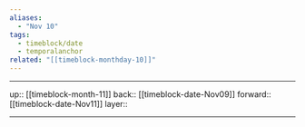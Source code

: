 ```yaml
---
aliases:
  - "Nov 10"
tags:
  - timeblock/date
  - temporalanchor
related: "[[timeblock-monthday-10]]"
---
```




***

up:: [[timeblock-month-11]]
back:: [[timeblock-date-Nov09]]
forward:: [[timeblock-date-Nov11]]
layer:: 

***
